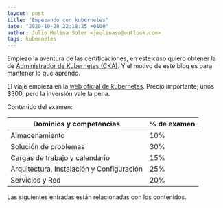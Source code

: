 ```yaml
---
layout: post
title: "Empezando con kubernetes"
date: "2020-10-28 22:18:25 +0100"
author: Julio Molina Soler <jmolinaso@outlook.com>
tags: kubernetes
---
```


Empiezo la aventura de las certificaciones, en este caso quiero obtener la de [Administrador de Kubernetes (CKA)](https://training.linuxfoundation.org/certification/certified-kubernetes-administrator-cka/). Y el motivo de este blog es para mantener lo que aprendo.

El viaje empieza en la [web oficial de kubernetes](https://training.linuxfoundation.org/certification/certified-kubernetes-administrator-cka/). Precio importante, unos $300, pero la inversión vale la pena.

Contenido del examen:

| Dominios y competencias | % de examen   |
|--|--|
| Almacenamiento | 10%|
| Solución de problemas| 30% |
| Cargas de trabajo y calendario | 15% |
| Arquitectura, Instalación y Configuración | 25% |
| Servicios y Red | 20% |

Las siguientes entradas están relacionadas con los contenidos.

